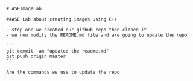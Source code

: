 	# ASEImageLab

	##ASE Lab about creating images using C++

	- step one we created our github repo then cloned it
	- we now modify the README.md file and are going to update the repo

	```
	git commit -am "updated the readme.md"
	git push origin master
	```

	Are the commands we use to update the repo
